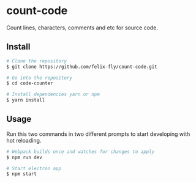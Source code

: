 # count-code
Count lines, characters, comments and etc for source code.


## Install
``` bash
# Clone the repository
$ git clone https://github.com/felix-fly/count-code.git

# Go into the repository
$ cd code-counter

# Install dependencies yarn or npm
$ yarn install
```

## Usage
Run this two commands in two different prompts to start developing with hot reloading.
``` bash
# Webpack builds once and watches for changes to apply
$ npm run dev

# Start electron app
$ npm start
```

